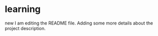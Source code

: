 # learning
new
I am editing the README file. Adding some more details about the project description.
